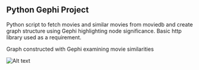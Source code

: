 ## Python Gephi Project

Python script to fetch movies and similar movies from moviedb and create graph structure using Gephi highlighting node significance. Basic http library used as a requirement.

Graph constructed with Gephi examining movie similarities 

![Alt text](../graph.png)

